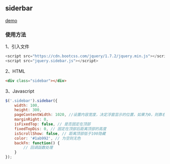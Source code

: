 ## siderbar
[demo](https://luuck.github.io/tool/siderbar/siderbar.html)

### 使用方法
1、引入文件
```Javascript
<script src="https://cdn.bootcss.com/jquery/1.7.2/jquery.min.js"></script>
<script src="jquery.sidebar.js"></script>
```

2、HTML
```HTML
<div class="sidebar"></div>
```

3、Javascript
```Javascript
$('.sidebar').sidebar({
    width: 100,
    height: 300,
    pageContentWidth: 1020, //设置内容宽度，决定浮窗显示的位置，如果为0，则靠右显示，并可设置marginRight
    marginRight: 0,
    isFixedTop: false, // 是否固定在顶部
    fixedTopDis: 0, // 固定在顶部后距离顶部的高度
    isScrollShow: false, // 距离顶部低于100隐藏
    color: '#1ab992', // 为空则无色
    backFn: function() {
        // 回调函数处理
    }
});
```


